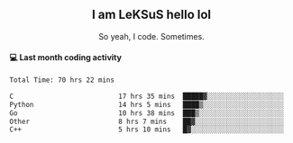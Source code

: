 <h2 align="center">I am LeKSuS hello lol</h2>
<p align="center">So yeah, I code. Sometimes.</p>

#### :computer: Last month coding activity
<!--START_SECTION:waka-->

```txt
Total Time: 70 hrs 22 mins

C                          17 hrs 35 mins  █████▓░░░░░░░░░░░░░░░░░░░   22.41 %
Python                     14 hrs 5 mins   ████▒░░░░░░░░░░░░░░░░░░░░   17.95 %
Go                         10 hrs 38 mins  ███▒░░░░░░░░░░░░░░░░░░░░░   13.57 %
Other                      8 hrs 7 mins    ██▓░░░░░░░░░░░░░░░░░░░░░░   10.35 %
C++                        5 hrs 10 mins   █▓░░░░░░░░░░░░░░░░░░░░░░░   06.60 %
```

<!--END_SECTION:waka-->
